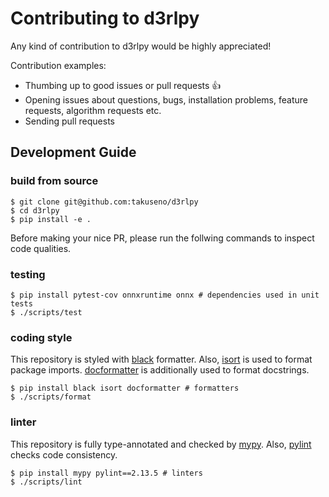 # Contributing to d3rlpy

Any kind of contribution to d3rlpy would be highly appreciated!

Contribution examples:
- Thumbing up to good issues or pull requests :+1:
- Opening issues about questions, bugs, installation problems, feature requests, algorithm requests etc.
- Sending pull requests

## Development Guide

### build from source
```
$ git clone git@github.com:takuseno/d3rlpy
$ cd d3rlpy
$ pip install -e .
```

Before making your nice PR, please run the follwing commands to inspect code qualities.

### testing
```
$ pip install pytest-cov onnxruntime onnx # dependencies used in unit tests
$ ./scripts/test
```

### coding style
This repository is styled with [black](https://github.com/psf/black) formatter.
Also, [isort](https://github.com/PyCQA/isort) is used to format package imports.
[docformatter](https://github.com/PyCQA/docformatter) is additionally used to format docstrings.
```
$ pip install black isort docformatter # formatters
$ ./scripts/format
```

### linter
This repository is fully type-annotated and checked by [mypy](https://github.com/python/mypy).
Also, [pylint](https://github.com/PyCQA/pylint) checks code consistency.
```
$ pip install mypy pylint==2.13.5 # linters
$ ./scripts/lint
```
